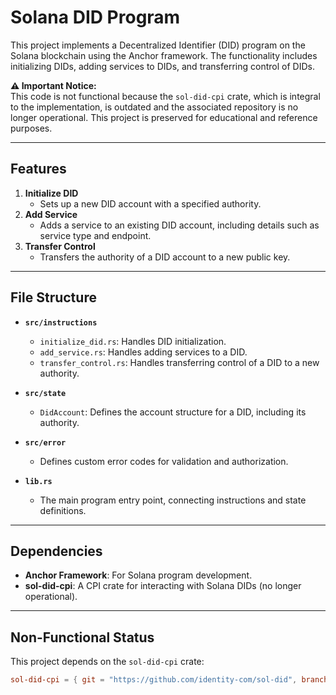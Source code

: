 # Solana DID Program

This project implements a Decentralized Identifier (DID) program on the Solana blockchain using the Anchor framework. The functionality includes initializing DIDs, adding services to DIDs, and transferring control of DIDs.

**⚠️ Important Notice:**  
This code is not functional because the `sol-did-cpi` crate, which is integral to the implementation, is outdated and the associated repository is no longer operational. This project is preserved for educational and reference purposes.

---

## Features

1. **Initialize DID**
   - Sets up a new DID account with a specified authority.
2. **Add Service**
   - Adds a service to an existing DID account, including details such as service type and endpoint.
3. **Transfer Control**
   - Transfers the authority of a DID account to a new public key.

---

## File Structure

- **`src/instructions`**

  - `initialize_did.rs`: Handles DID initialization.
  - `add_service.rs`: Handles adding services to a DID.
  - `transfer_control.rs`: Handles transferring control of a DID to a new authority.

- **`src/state`**

  - `DidAccount`: Defines the account structure for a DID, including its authority.

- **`src/error`**

  - Defines custom error codes for validation and authorization.

- **`lib.rs`**
  - The main program entry point, connecting instructions and state definitions.

---

## Dependencies

- **Anchor Framework**: For Solana program development.
- **sol-did-cpi**: A CPI crate for interacting with Solana DIDs (no longer operational).

---

## Non-Functional Status

This project depends on the `sol-did-cpi` crate:

```toml
sol-did-cpi = { git = "https://github.com/identity-com/sol-did", branch = "main" }
```
